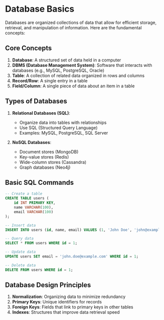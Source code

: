 # Database Basics

Databases are organized collections of data that allow for efficient storage, retrieval, and manipulation of information. Here are the fundamental concepts:

## Core Concepts

1. **Database**: A structured set of data held in a computer
2. **DBMS (Database Management System)**: Software that interacts with databases (e.g., MySQL, PostgreSQL, Oracle)
3. **Table**: A collection of related data organized in rows and columns
4. **Record/Row**: A single entry in a table
5. **Field/Column**: A single piece of data about an item in a table

## Types of Databases

1. **Relational Databases (SQL)**:
   - Organize data into tables with relationships
   - Use SQL (Structured Query Language)
   - Examples: MySQL, PostgreSQL, SQL Server

2. **NoSQL Databases**:
   - Document stores (MongoDB)
   - Key-value stores (Redis)
   - Wide-column stores (Cassandra)
   - Graph databases (Neo4j)

## Basic SQL Commands

```sql
-- Create a table
CREATE TABLE users (
    id INT PRIMARY KEY,
    name VARCHAR(100),
    email VARCHAR(100)
);

-- Insert data
INSERT INTO users (id, name, email) VALUES (1, 'John Doe', 'john@example.com');

-- Query data
SELECT * FROM users WHERE id = 1;

-- Update data
UPDATE users SET email = 'john.doe@example.com' WHERE id = 1;

-- Delete data
DELETE FROM users WHERE id = 1;
```

## Database Design Principles

1. **Normalization**: Organizing data to minimize redundancy
2. **Primary Keys**: Unique identifiers for records
3. **Foreign Keys**: Fields that link to primary keys in other tables
4. **Indexes**: Structures that improve data retrieval speed

